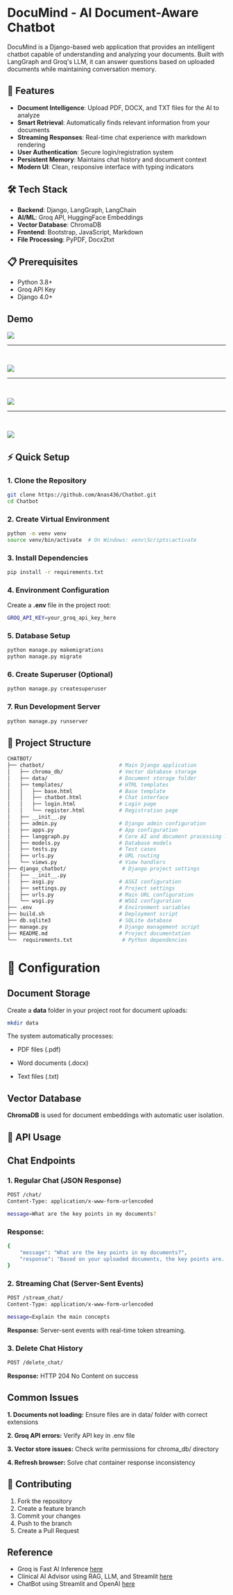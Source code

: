 # DocuMind - AI Document-Aware Chatbot

DocuMind is a Django-based web application that provides an intelligent chatbot capable of understanding and analyzing your documents. Built with LangGraph and Groq's LLM, it can answer questions based on uploaded documents while maintaining conversation memory.

## 🚀 Features

- **Document Intelligence**: Upload PDF, DOCX, and TXT files for the AI to analyze
- **Smart Retrieval**: Automatically finds relevant information from your documents
- **Streaming Responses**: Real-time chat experience with markdown rendering
- **User Authentication**: Secure login/registration system
- **Persistent Memory**: Maintains chat history and document context
- **Modern UI**: Clean, responsive interface with typing indicators

## 🛠️ Tech Stack

- **Backend**: Django, LangGraph, LangChain
- **AI/ML**: Groq API, HuggingFace Embeddings
- **Vector Database**: ChromaDB
- **Frontend**: Bootstrap, JavaScript, Markdown
- **File Processing**: PyPDF, Docx2txt

## 📋 Prerequisites

- Python 3.8+
- Groq API Key
- Django 4.0+

## Demo
![](https://github.com/Anas436/Chatbot/blob/main/chatbot.png)
<br>
<hr>
<br>

![](https://github.com/Anas436/Chatbot/blob/main/Anas.png)
<br>
<hr>
<br>

![](https://github.com/Anas436/Chatbot/blob/main/signup.png)
<br>
<hr>
<br>

![](https://github.com/Anas436/Chatbot/blob/main/login.png)

## ⚡ Quick Setup

### 1. Clone the Repository
```bash
git clone https://github.com/Anas436/Chatbot.git
cd Chatbot
```
### 2. Create Virtual Environment
```bash
python -m venv venv
source venv/bin/activate  # On Windows: venv\Scripts\activate
```
### 3. Install Dependencies
```bash
pip install -r requirements.txt
```
### 4. Environment Configuration
Create a __.env__ file in the project root:
```bash
GROQ_API_KEY=your_groq_api_key_here
```
### 5. Database Setup
```bash
python manage.py makemigrations
python manage.py migrate
```
### 6. Create Superuser (Optional)
```bash
python manage.py createsuperuser
```

### 7. Run Development Server
```bash
python manage.py runserver
```
## 📁 Project Structure
```bash
CHATBOT/
├── chatbot/                        # Main Django application
│   ├── chroma_db/                  # Vector database storage
│   ├── data/                       # Document storage folder
│   ├── templates/                  # HTML templates
│   │   ├── base.html               # Base template
│   │   ├── chatbot.html            # Chat interface
│   │   ├── login.html              # Login page
│   │   └── register.html           # Registration page
│   ├── __init__.py
│   ├── admin.py                    # Django admin configuration
│   ├── apps.py                     # App configuration
│   ├── langgraph.py                # Core AI and document processing logic
│   ├── models.py                   # Database models
│   ├── tests.py                    # Test cases
│   ├── urls.py                     # URL routing
│   └── views.py                    # View handlers
├── django_chatbot/                  # Django project settings
│   ├── __init__.py
│   ├── asgi.py                     # ASGI configuration
│   ├── settings.py                 # Project settings
│   ├── urls.py                     # Main URL configuration
│   └── wsgi.py                     # WSGI configuration
├── .env                            # Environment variables
├── build.sh                        # Deployment script
├── db.sqlite3                      # SQLite database
├── manage.py                       # Django management script
├── README.md                       # Project documentation
└──  requirements.txt                # Python dependencies
```

# 🔧 Configuration

## Document Storage
Create a __data__ folder in your project root for document uploads:
```bash
mkdir data
```
The system automatically processes:

* PDF files (.pdf)

* Word documents (.docx)

* Text files (.txt)

## Vector Database
__ChromaDB__ is used for document embeddings with automatic user isolation.

## 🔌 API Usage
## Chat Endpoints
### 1. Regular Chat (JSON Response)
```bash
POST /chat/
Content-Type: application/x-www-form-urlencoded

message=What are the key points in my documents?
```
### Response:
```bash
{
    "message": "What are the key points in my documents?",
    "response": "Based on your uploaded documents, the key points are..."
}
```
### 2. Streaming Chat (Server-Sent Events)
```bash
POST /stream_chat/
Content-Type: application/x-www-form-urlencoded

message=Explain the main concepts
```
__Response:__ Server-sent events with real-time token streaming.

### 3. Delete Chat History
```bash
POST /delete_chat/
```
__Response:__ HTTP 204 No Content on success

## Common Issues
__1. Documents not loading:__ Ensure files are in data/ folder with correct extensions

__2. Groq API errors:__ Verify API key in .env file

__3. Vector store issues:__ Check write permissions for chroma_db/ directory

__4. Refresh browser:__ Solve chat container response inconsistency

## 🤝 Contributing
1. Fork the repository
2. Create a feature branch
3. Commit your changes
4. Push to the branch
5. Create a Pull Request

## Reference
- Groq is Fast AI Inference [here](https://groq.com/)
- Clinical AI Advisor using RAG, LLM, and Streamlit [here](https://github.com/Saifulislamsayem19/Clinical-AI-Advisor-using-RAG-and-LLM)
- ChatBot using Streamlit and OpenAI [here](https://github.com/fshnkarimi/Chat-Bot-using-Streamlit-and-OpenAI/tree/main)
